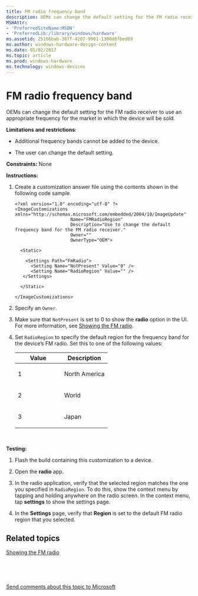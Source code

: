 ```yaml
---
title: FM radio frequency band
description: OEMs can change the default setting for the FM radio receiver to use an appropriate frequency for the market in which the device will be sold.
MSHAttr:
- 'PreferredSiteName:MSDN'
- 'PreferredLib:/library/windows/hardware'
ms.assetid: 25166bab-307f-4207-9901-1300d8fbed09
ms.author: windows-hardware-design-content
ms.date: 05/02/2017
ms.topic: article
ms.prod: windows-hardware
ms.technology: windows-devices
---
```


# FM radio frequency band


OEMs can change the default setting for the FM radio receiver to use an appropriate frequency for the market in which the device will be sold.

**Limitations and restrictions**:

-   Additional frequency bands cannot be added to the device.

-   The user can change the default setting.

<a href="" id="constraints---none"></a>**Constraints:** None  

<a href="" id="instructions-"></a>**Instructions:**  
1.  Create a customization answer file using the contents shown in the following code sample.

    ``` syntax
    <?xml version="1.0" encoding="utf-8" ?>  
    <ImageCustomizations xmlns="http://schemas.microsoft.com/embedded/2004/10/ImageUpdate"  
                         Name="FMRadioRegion"  
                         Description="Use to change the default frequency band for the FM radio receiver."  
                         Owner=""  
                         OwnerType="OEM"> 
      
      <Static>  

        <Settings Path="FmRadio">  
          <Setting Name="NotPresent" Value="0" />
          <Setting Name="RadioRegion" Value="" /> 
       </Settings>  

      </Static>

    </ImageCustomizations>
    ```

2.  Specify an `Owner`.

3.  Make sure that `NotPresent` is set to 0 to show the **radio** option in the UI. For more information, see [Showing the FM radio](showing-the-fm-radio.md).

4.  Set `RadioRegion` to specify the default region for the frequency band for the device’s FM radio. Set this to one of the following values:

    <table>
    <colgroup>
    <col width="50%" />
    <col width="50%" />
    </colgroup>
    <thead>
    <tr class="header">
    <th>Value</th>
    <th>Description</th>
    </tr>
    </thead>
    <tbody>
    <tr class="odd">
    <td><p>1</p></td>
    <td><p>North America</p></td>
    </tr>
    <tr class="even">
    <td><p>2</p></td>
    <td><p>World</p></td>
    </tr>
    <tr class="odd">
    <td><p>3</p></td>
    <td><p>Japan</p></td>
    </tr>
    </tbody>
    </table>

     

<a href="" id="testing-"></a>**Testing:**  
1.  Flash the build containing this customization to a device.

2.  Open the **radio** app.

3.  In the radio application, verify that the selected region matches the one you specified in `RadioRegion`. To do this, show the context menu by tapping and holding anywhere on the radio screen. In the context menu, tap **settings** to show the settings page.

4.  In the **Settings** page, verify that **Region** is set to the default FM radio region that you selected.

## Related topics


[Showing the FM radio](showing-the-fm-radio.md)


 

 

[Send comments about this topic to Microsoft](mailto:wsddocfb@microsoft.com?subject=Documentation%20feedback%20%5Bp_phCustomization\p_phCustomization%5D:%20FM%20radio%20frequency%20band%20%20RELEASE:%20%289/7/2016%29&body=%0A%0APRIVACY%20STATEMENT%0A%0AWe%20use%20your%20feedback%20to%20improve%20the%20documentation.%20We%20don't%20use%20your%20email%20address%20for%20any%20other%20purpose,%20and%20we'll%20remove%20your%20email%20address%20from%20our%20system%20after%20the%20issue%20that%20you're%20reporting%20is%20fixed.%20While%20we're%20working%20to%20fix%20this%20issue,%20we%20might%20send%20you%20an%20email%20message%20to%20ask%20for%20more%20info.%20Later,%20we%20might%20also%20send%20you%20an%20email%20message%20to%20let%20you%20know%20that%20we've%20addressed%20your%20feedback.%0A%0AFor%20more%20info%20about%20Microsoft's%20privacy%20policy,%20see%20http://privacy.microsoft.com/default.aspx. "Send comments about this topic to Microsoft")





